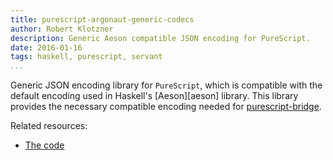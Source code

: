 ```yaml
---
title: purescript-argonaut-generic-codecs
author: Robert Klotzner
description: Generic Aeson compatible JSON encoding for PureScript.
date: 2016-01-16
tags: haskell, purescript, servant
...
```


Generic JSON encoding library for `PureScript`, which is compatible with the default encoding used in Haskell's [Aeson][aeson] library. This library provides the necessary compatible encoding needed for [purescript-bridge][purescript-bridge].

Related resources:

 - [The code](https://github.com/eskimor/purescript-argonaut-generic-codecs)

[purescript-bridge]: /projects/purescript-bridge/index.html
